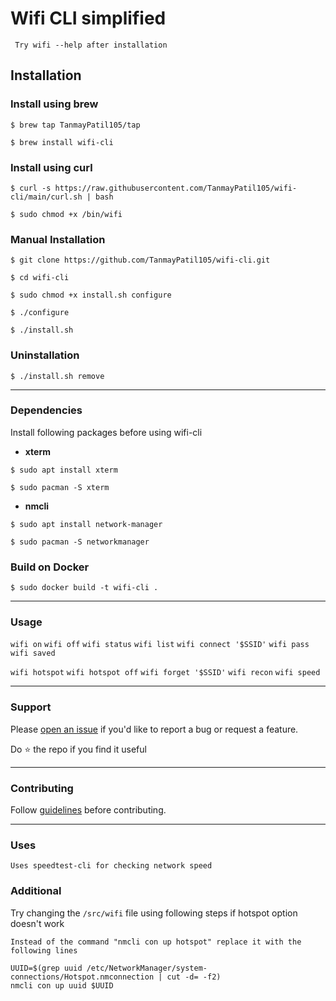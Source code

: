 # Wifi CLI simplified

``` Try wifi --help after installation```

## Installation

### Install using brew

```
$ brew tap TanmayPatil105/tap
```

```
$ brew install wifi-cli
```

### Install using curl

```console
$ curl -s https://raw.githubusercontent.com/TanmayPatil105/wifi-cli/main/curl.sh | bash
```
```console
$ sudo chmod +x /bin/wifi
```

### Manual Installation
```console
$ git clone https://github.com/TanmayPatil105/wifi-cli.git
```
```console
$ cd wifi-cli
```
```console
$ sudo chmod +x install.sh configure
```
```console
$ ./configure
```
```console
$ ./install.sh
```

### Uninstallation

```console
$ ./install.sh remove
```
<hr/>

### Dependencies

Install following packages before using wifi-cli

- **xterm**

```console
$ sudo apt install xterm
```
```console
$ sudo pacman -S xterm
```
- **nmcli**

```console
$ sudo apt install network-manager
```
```console
$ sudo pacman -S networkmanager
```

### Build on Docker
```console
$ sudo docker build -t wifi-cli .
```
<hr/>

### Usage 

```wifi on```
```wifi off```
```wifi status```
```wifi list```
```wifi connect '$SSID'```
```wifi pass```
```wifi saved```

```wifi hotspot```
```wifi hotspot off```
```wifi forget '$SSID'```
```wifi recon```
```wifi speed```
<hr/>

### Support
Please [open an issue](https://github.com/TanmayPatil105/wifi-cli/issues/new) if you'd like to report a bug or request a feature.

Do ⭐ the repo if you find it useful
<hr/>

### Contributing
Follow [guidelines](https://github.com/TanmayPatil105/wifi-cli/blob/main/CONTRIBUTING.md) before contributing.

<hr/>

### Uses
`Uses speedtest-cli for checking network speed`

### Additional
Try changing the `/src/wifi` file using following steps if hotspot option doesn't work

```
Instead of the command "nmcli con up hotspot" replace it with the following lines
```
~~~console
UUID=$(grep uuid /etc/NetworkManager/system-connections/Hotspot.nmconnection | cut -d= -f2)
nmcli con up uuid $UUID
~~~

